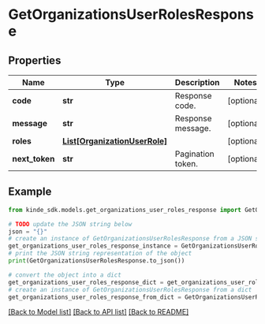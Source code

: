 # GetOrganizationsUserRolesResponse


## Properties

Name | Type | Description | Notes
------------ | ------------- | ------------- | -------------
**code** | **str** | Response code. | [optional] 
**message** | **str** | Response message. | [optional] 
**roles** | [**List[OrganizationUserRole]**](OrganizationUserRole.md) |  | [optional] 
**next_token** | **str** | Pagination token. | [optional] 

## Example

```python
from kinde_sdk.models.get_organizations_user_roles_response import GetOrganizationsUserRolesResponse

# TODO update the JSON string below
json = "{}"
# create an instance of GetOrganizationsUserRolesResponse from a JSON string
get_organizations_user_roles_response_instance = GetOrganizationsUserRolesResponse.from_json(json)
# print the JSON string representation of the object
print(GetOrganizationsUserRolesResponse.to_json())

# convert the object into a dict
get_organizations_user_roles_response_dict = get_organizations_user_roles_response_instance.to_dict()
# create an instance of GetOrganizationsUserRolesResponse from a dict
get_organizations_user_roles_response_from_dict = GetOrganizationsUserRolesResponse.from_dict(get_organizations_user_roles_response_dict)
```
[[Back to Model list]](../README.md#documentation-for-models) [[Back to API list]](../README.md#documentation-for-api-endpoints) [[Back to README]](../README.md)


